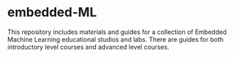 # embedded-ML
This repository includes materials and guides for a collection of Embedded Machine Learning educational studios and labs. There are guides for both introductory level courses and advanced level courses.
